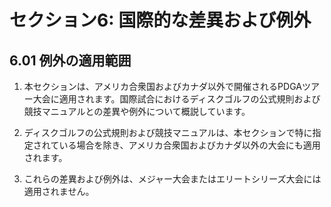 # セクション6: 国際的な差異および例外

## 6.01 例外の適用範囲

1. 本セクションは、アメリカ合衆国およびカナダ以外で開催されるPDGAツアー大会に適用されます。国際試合におけるディスクゴルフの公式規則および競技マニュアルとの差異や例外について概説しています。

1. ディスクゴルフの公式規則および競技マニュアルは、本セクションで特に指定されている場合を除き、アメリカ合衆国およびカナダ以外の大会にも適用されます。

1. これらの差異および例外は、メジャー大会またはエリートシリーズ大会には適用されません。
